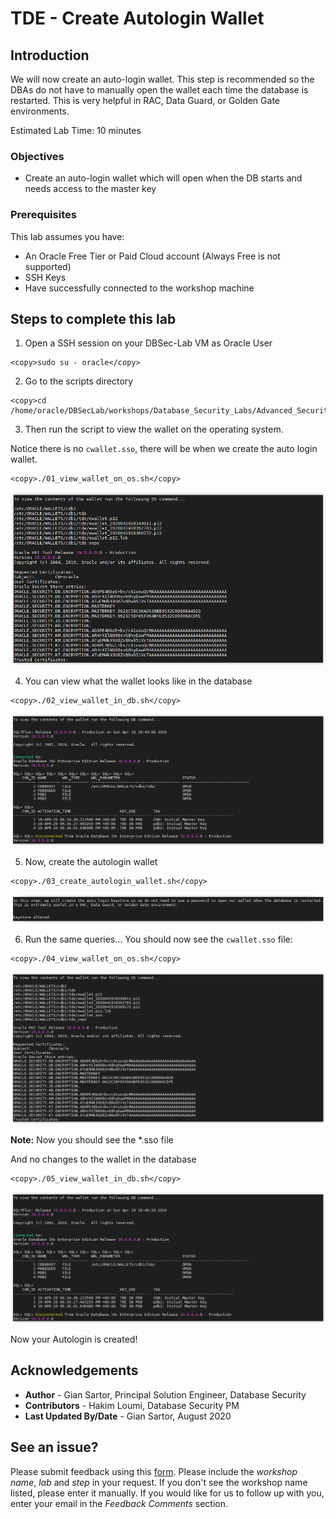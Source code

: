 # TDE - Create Autologin Wallet

## Introduction

We will now create an auto-login wallet. This step is recommended so the DBAs do not have to manually open the wallet each time the database is restarted. This is very helpful in RAC, Data Guard, or Golden Gate environments.

Estimated Lab Time: 10 minutes

### Objectives
-   Create an auto-login wallet which will open when the DB starts and needs access to the master key

### Prerequisites
This lab assumes you have:
- An Oracle Free Tier or Paid Cloud account (Always Free is not supported)
- SSH Keys
- Have successfully connected to the workshop machine

## Steps to complete this lab

1. Open a SSH session on your DBSec-Lab VM as Oracle User

````
<copy>sudo su - oracle</copy>
````

2. Go to the scripts directory

````
<copy>cd /home/oracle/DBSecLab/workshops/Database_Security_Labs/Advanced_Security/TDE/Create_Autologin_Wallet</copy>
````
	
3. Then run the script to view the wallet on the operating system.

  Notice there is no `cwallet.sso`, there will be when we create the auto login wallet.

````        
<copy>./01_view_wallet_on_os.sh</copy>
````

  ![](./images/tde-010.png)

4. You can view what the wallet looks like in the database

````
<copy>./02_view_wallet_in_db.sh</copy>
````
    
  ![](./images/tde-011.png)

5. Now, create the autologin wallet

````
<copy>./03_create_autologin_wallet.sh</copy>
````

  ![](./images/tde-012.png)

6. Run the same queries... You should now see the `cwallet.sso` file:

````
<copy>./04_view_wallet_on_os.sh</copy>
````
 
  ![](./images/tde-013.png)


  **Note:** Now you should see the *.sso file

  And no changes to the wallet in the database

````
<copy>./05_view_wallet_in_db.sh</copy>
````

  ![](./images/tde-014.png)

  Now your Autologin is created!

## Acknowledgements
- **Author** - Gian Sartor, Principal Solution Engineer, Database Security
- **Contributors** - Hakim Loumi, Database Security PM
- **Last Updated By/Date** - Gian Sartor, August 2020

## See an issue?
Please submit feedback using this [form](https://apexapps.oracle.com/pls/apex/f?p=133:1:::::P1_FEEDBACK:1). Please include the *workshop name*, *lab* and *step* in your request.  If you don't see the workshop name listed, please enter it manually. If you would like for us to follow up with you, enter your email in the *Feedback Comments* section.
